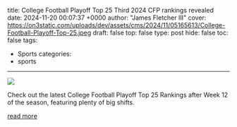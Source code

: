 title: College Football Playoff Top 25 Third 2024 CFP rankings revealed
date: 2024-11-20 00:07:37 +0000
author: "James Fletcher III"
cover: https://on3static.com/uploads/dev/assets/cms/2024/11/05165613/College-Football-Playoff-Top-25.jpeg
draft: false
top: false
type: post
hide: false
toc: false
tags:
  - Sports
categories:
  - sports
---

![](https://on3static.com/uploads/dev/assets/cms/2024/11/05165613/College-Football-Playoff-Top-25.jpeg)

Check out the latest College Football Playoff Top 25 Rankings after Week 12 of the season, featuring plenty of big shifts.

[read more](https://www.on3.com/news/college-football-playoff-top-25-third-2024-cfp-rankings-revealed/)
